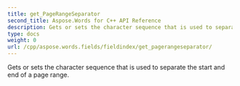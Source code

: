 ```yaml
---
title: get_PageRangeSeparator
second_title: Aspose.Words for C++ API Reference
description: Gets or sets the character sequence that is used to separate the start and end of a page range. 
type: docs
weight: 0
url: /cpp/aspose.words.fields/fieldindex/get_pagerangeseparator/
---
```


Gets or sets the character sequence that is used to separate the start and end of a page range. 

